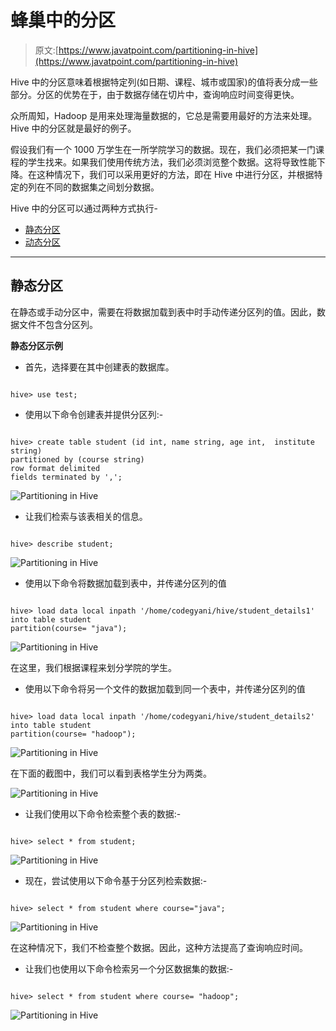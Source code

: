 # 蜂巢中的分区

> 原文:[https://www.javatpoint.com/partitioning-in-hive](https://www.javatpoint.com/partitioning-in-hive)

Hive 中的分区意味着根据特定列(如日期、课程、城市或国家)的值将表分成一些部分。分区的优势在于，由于数据存储在切片中，查询响应时间变得更快。

众所周知，Hadoop 是用来处理海量数据的，它总是需要用最好的方法来处理。Hive 中的分区就是最好的例子。

假设我们有一个 1000 万学生在一所学院学习的数据。现在，我们必须把某一门课程的学生找来。如果我们使用传统方法，我们必须浏览整个数据。这将导致性能下降。在这种情况下，我们可以采用更好的方法，即在 Hive 中进行分区，并根据特定的列在不同的数据集之间划分数据。

Hive 中的分区可以通过两种方式执行-

*   [静态分区](#Static)
*   [动态分区](dynamic-partitioning-in-hive)

* * *

## 静态分区

在静态或手动分区中，需要在将数据加载到表中时手动传递分区列的值。因此，数据文件不包含分区列。

**静态分区示例**

*   首先，选择要在其中创建表的数据库。

```

hive> use test;

```

*   使用以下命令创建表并提供分区列:-

```

hive> create table student (id int, name string, age int,  institute string) 
partitioned by (course string)
row format delimited
fields terminated by ',';

```

![Partitioning in Hive](../Images/f62abf3ae047a383330147976d104a62.png)

*   让我们检索与该表相关的信息。

```

hive> describe student;

```

![Partitioning in Hive](../Images/03c52e41af8f62982214d4cfc082ce0b.png)

*   使用以下命令将数据加载到表中，并传递分区列的值

```

hive> load data local inpath '/home/codegyani/hive/student_details1' into table student
partition(course= "java");  

```

![Partitioning in Hive](../Images/ceb6ac5b0d32668cd1f71ac70528f08b.png)

在这里，我们根据课程来划分学院的学生。

*   使用以下命令将另一个文件的数据加载到同一个表中，并传递分区列的值

```

hive> load data local inpath '/home/codegyani/hive/student_details2' into table student
partition(course= "hadoop");

```

![Partitioning in Hive](../Images/da65c0e71ff8e1dd4ed0e1b3db859c36.png)

在下面的截图中，我们可以看到表格学生分为两类。

![Partitioning in Hive](../Images/79aa6e13b6a4f07f916a0a0bb2a92637.png)

*   让我们使用以下命令检索整个表的数据:-

```

hive> select * from student;

```

![Partitioning in Hive](../Images/21e9092a0bda54a9f9a6d64389f354d2.png)

*   现在，尝试使用以下命令基于分区列检索数据:-

```

hive> select * from student where course="java";

```

![Partitioning in Hive](../Images/f69d6833f1d77d4aa86d346ac683ce5b.png)

在这种情况下，我们不检查整个数据。因此，这种方法提高了查询响应时间。

*   让我们也使用以下命令检索另一个分区数据集的数据:-

```

hive> select * from student where course= "hadoop";

```

![Partitioning in Hive](../Images/d5ca3b9233bd40549848367c72d77f71.png)